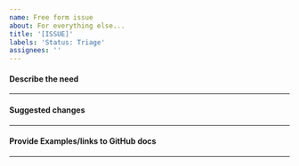 ```yaml
---
name: Free form issue
about: For everything else...
title: '[ISSUE]'
labels: 'Status: Triage'
assignees: ''
---
```



#### Describe the need

----

#### Suggested changes


----

#### Provide Examples/links to GitHub docs


----